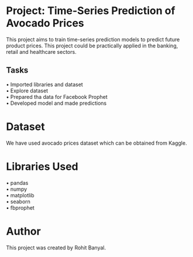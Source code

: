 # Project: Time-Series Prediction of Avocado Prices

This project aims to train time-series prediction models to predict future product prices. This project could be practically applied in the banking, retail and healthcare sectors.

## Tasks

• Imported libraries and dataset  
• Explore dataset  
• Prepared tha data for Facebook Prophet  
• Developed model and made predictions  

# Dataset

We have used avocado prices dataset which can be obtained from Kaggle.

# Libraries Used

• pandas  
• numpy  
• matplotlib  
• seaborn  
• fbprophet  

# Author

This project was created by Rohit Banyal.